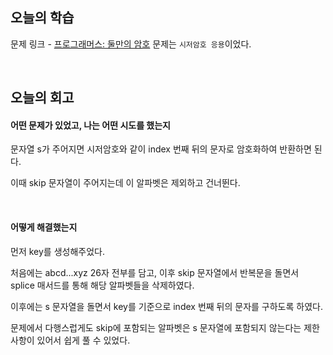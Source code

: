 ## 오늘의 학습
문제 링크 - [프로그래머스: 둘만의 암호](https://school.programmers.co.kr/learn/courses/30/lessons/155652)
문제는 `시저암호 응용`이었다.

<br />

## 오늘의 회고
#### 어떤 문제가 있었고, 나는 어떤 시도를 했는지
문자열 s가 주어지면 시저암호와 같이 index 번째 뒤의 문자로 암호화하여 반환하면 된다.

이때 skip 문자열이 주어지는데 이 알파벳은 제외하고 건너뛴다.

<br />

#### 어떻게 해결했는지
먼저 key를 생성해주었다.

처음에는 abcd...xyz 26자 전부를 담고, 이후 skip 문자열에서 반복문을 돌면서 splice 매서드를 통해 해당 알파벳들을 삭제하였다.

이후에는 s 문자열을 돌면서 key를 기준으로 index 번째 뒤의 문자를 구하도록 하였다.

문제에서 다행스럽게도 skip에 포함되는 알파벳은 s 문자열에 포함되지 않는다는 제한 사항이 있어서 쉽게 풀 수 있었다.
